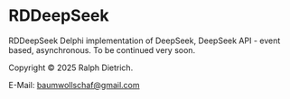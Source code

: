 # RDDeepSeek
RDDeepSeek
Delphi implementation of DeepSeek, DeepSeek API - event based, asynchronous. To be continued very soon.

Copyright © 2025 Ralph Dietrich.

E-Mail: baumwollschaf@gmail.com
